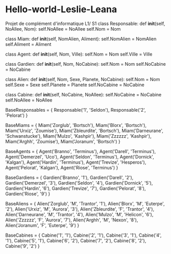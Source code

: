 # Hello-world-Leslie-Leana
Projet de complément d'informatique L1/ S1
class Responsable:
        def __init__(self, NoAllee, Nom):
                self.NoAllee = NoAllee
                self.Nom = Nom
                
 
class Miam:
        def __init__(self, NomAlien, Aliment):
                self.NomAlien = NomAlien
                self.Aliment = Aliment
                
 
class Agent:
        def __init__(self, Nom, Ville):
                self.Nom = Nom
                self.Ville = Ville
                
 
class Gardien:
        def __init__(self, Nom, NoCabine):
                self.Nom = Nom
                self.NoCabine = NoCabine
                
 
class Alien:
        def __init__(self, Nom, Sexe, Planete, NoCabine):
                self.Nom = Nom
                self.Sexe = Sexe
                self.Planete = Planete
                self.NoCabine = NoCabine
                
 
class Cabine:
        def __init__(self, NoCabine, NoAllee):
                self.NoCabine = NoCabine
                self.NoAllee = NoAllee
                
 
BaseResponsables = { Responsable('1', 'Seldon'), Responsable('2', 'Pelorat') }
 
BaseMiams = { Miam('Zorglub', 'Bortsch'), Miam('Blorx', 'Bortsch'), Miam('Urxiz', 'Zoumise'), Miam('Zbleurdite', 'Bortsch'), Miam('Darneurane', 'Schwanstucke'), Miam('Mulzo', 'Kashpir'), Miam('Zzzzzz', 'Kashpir'), Miam('Arghh', 'Zoumise'), Miam('Joranum', 'Bortsch') }
 
BaseAgents = { Agent('Branno', 'Terminus'), Agent('Darell', 'Terminus'), Agent('Demerzel', 'Uco'), Agent('Seldon', 'Terminus'), Agent('Dornick', 'Kalgan'), Agent('Hardin', 'Terminus'), Agent('Trevize', 'Hesperos'), Agent('Pelorat', 'Kalgan'), Agent('Riose', 'Terminus') }
 
BaseGardiens = { Gardien('Branno', '1'), Gardien('Darell', '2'), Gardien('Demerzel', '3'), Gardien('Seldon', '4'), Gardien('Dornick', '5'), Gardien('Hardin', '6'), Gardien('Trevize', '7'), Gardien('Pelorat', '8'), Gardien('Riose', '9') }
 
BaseAliens = { Alien('Zorglub', 'M', 'Trantor', '1'), Alien('Blorx', 'M', 'Euterpe', '2'), Alien('Urxiz', 'M', 'Aurora', '3'), Alien('Zbleurdite', 'F', 'Trantor', '4'), Alien('Darneurane', 'M', 'Trantor', '4'), Alien('Mulzo', 'M', 'Helicon', '6'), Alien('Zzzzzz', 'F', 'Aurora', '7'), Alien('Arghh', 'M', 'Nexon', '8'), Alien('Joranum', 'F', 'Euterpe', '9') }
 
BaseCabines = { Cabine('1', '1'), Cabine('2', '1'), Cabine('3', '1'), Cabine('4', '1'), Cabine('5', '1'), Cabine('6', '2'), Cabine('7', '2'), Cabine('8', '2'), Cabine('9', '2') }
